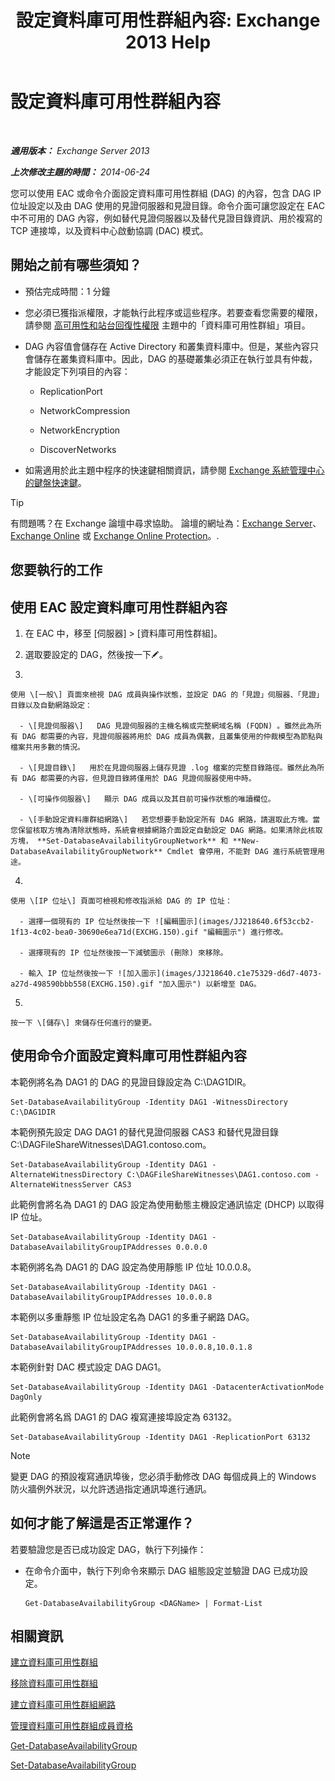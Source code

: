 ﻿---
title: '設定資料庫可用性群組內容: Exchange 2013 Help'
TOCTitle: 設定資料庫可用性群組內容
ms:assetid: 50daeac5-a16f-4362-a325-19e0fe25d59d
ms:mtpsurl: https://technet.microsoft.com/zh-tw/library/Dd297985(v=EXCHG.150)
ms:contentKeyID: 50473106
ms.date: 05/21/2018
mtps_version: v=EXCHG.150
ms.translationtype: MT
---

# 設定資料庫可用性群組內容

 

_**適用版本：** Exchange Server 2013_

_**上次修改主題的時間：** 2014-06-24_

您可以使用 EAC 或命令介面設定資料庫可用性群組 (DAG) 的內容，包含 DAG IP 位址設定以及由 DAG 使用的見證伺服器和見證目錄。命令介面可讓您設定在 EAC 中不可用的 DAG 內容，例如替代見證伺服器以及替代見證目錄資訊、用於複寫的 TCP 連接埠，以及資料中心啟動協調 (DAC) 模式。

## 開始之前有哪些須知？

  - 預估完成時間：1 分鐘

  - 您必須已獲指派權限，才能執行此程序或這些程序。若要查看您需要的權限，請參閱 [高可用性和站台回復性權限](high-availability-and-site-resilience-permissions-exchange-2013-help.md) 主題中的「資料庫可用性群組」項目。

  - DAG 內容值會儲存在 Active Directory 和叢集資料庫中。但是，某些內容只會儲存在叢集資料庫中。因此，DAG 的基礎叢集必須正在執行並具有仲裁，才能設定下列項目的內容：
    
      - ReplicationPort
    
      - NetworkCompression
    
      - NetworkEncryption
    
      - DiscoverNetworks

  - 如需適用於此主題中程序的快速鍵相關資訊，請參閱 [Exchange 系統管理中心的鍵盤快速鍵](keyboard-shortcuts-in-the-exchange-admin-center-exchange-online-protection-help.md)。


> [!TIP]  
> 有問題嗎？在 Exchange 論壇中尋求協助。 論壇的網址為：<a href="https://go.microsoft.com/fwlink/p/?linkid=60612">Exchange Server</a>、 <a href="https://go.microsoft.com/fwlink/p/?linkid=267542">Exchange Online</a> 或 <a href="https://go.microsoft.com/fwlink/p/?linkid=285351">Exchange Online Protection</a>。.




## 您要執行的工作

## 使用 EAC 設定資料庫可用性群組內容

1.  在 EAC 中，移至 \[伺服器\] \> \[資料庫可用性群組\]。

2.  選取要設定的 DAG，然後按一下![編輯圖示](images/JJ218640.6f53ccb2-1f13-4c02-bea0-30690e6ea71d(EXCHG.150).gif "編輯圖示")。

3.  
    
    使用 \[一般\] 頁面來檢視 DAG 成員與操作狀態，並設定 DAG 的「見證」伺服器、「見證」目錄以及自動網路設定：
    
      - \[見證伺服器\]   DAG 見證伺服器的主機名稱或完整網域名稱 (FQDN) 。雖然此為所有 DAG 都需要的內容，見證伺服器將用於 DAG 成員為偶數，且叢集使用的仲裁模型為節點與檔案共用多數的情況。
    
      - \[見證目錄\]   用於在見證伺服器上儲存見證 .log 檔案的完整目錄路徑。雖然此為所有 DAG 都需要的內容，但見證目錄將僅用於 DAG 見證伺服器使用中時。
    
      - \[可操作伺服器\]   顯示 DAG 成員以及其目前可操作狀態的唯讀欄位。
    
      - \[手動設定資料庫群組網路\]   若您想要手動設定所有 DAG 網路，請選取此方塊。當您保留核取方塊為清除狀態時，系統會根據網路介面設定自動設定 DAG 網路。如果清除此核取方塊， **Set-DatabaseAvailabilityGroupNetwork** 和 **New-DatabaseAvailabilityGroupNetwork** Cmdlet 會停用，不能對 DAG 進行系統管理用途。

4.  
    
    使用 \[IP 位址\] 頁面可檢視和修改指派給 DAG 的 IP 位址：
    
      - 選擇一個現有的 IP 位址然後按一下 ![編輯圖示](images/JJ218640.6f53ccb2-1f13-4c02-bea0-30690e6ea71d(EXCHG.150).gif "編輯圖示") 進行修改。
    
      - 選擇現有的 IP 位址然後按一下減號圖示 (刪除) 來移除。
    
      - 輸入 IP 位址然後按一下 ![加入圖示](images/JJ218640.c1e75329-d6d7-4073-a27d-498590bbb558(EXCHG.150).gif "加入圖示") 以新增至 DAG。

5.  
    
    按一下 \[儲存\] 來儲存任何進行的變更。

## 使用命令介面設定資料庫可用性群組內容

本範例將名為 DAG1 的 DAG 的見證目錄設定為 C:\\DAG1DIR。

    Set-DatabaseAvailabilityGroup -Identity DAG1 -WitnessDirectory C:\DAG1DIR

本範例預先設定 DAG DAG1 的替代見證伺服器 CAS3 和替代見證目錄 C:\\DAGFileShareWitnesses\\DAG1.contoso.com。

    Set-DatabaseAvailabilityGroup -Identity DAG1 -AlternateWitnessDirectory C:\DAGFileShareWitnesses\DAG1.contoso.com -AlternateWitnessServer CAS3

此範例會將名為 DAG1 的 DAG 設定為使用動態主機設定通訊協定 (DHCP) 以取得 IP 位址。

    Set-DatabaseAvailabilityGroup -Identity DAG1 -DatabaseAvailabilityGroupIPAddresses 0.0.0.0

本範例將名為 DAG1 的 DAG 設定為使用靜態 IP 位址 10.0.0.8。

    Set-DatabaseAvailabilityGroup -Identity DAG1 -DatabaseAvailabilityGroupIPAddresses 10.0.0.8

本範例以多重靜態 IP 位址設定名為 DAG1 的多重子網路 DAG。

    Set-DatabaseAvailabilityGroup -Identity DAG1 -DatabaseAvailabilityGroupIPAddresses 10.0.0.8,10.0.1.8

本範例針對 DAC 模式設定 DAG DAG1。

    Set-DatabaseAvailabilityGroup -Identity DAG1 -DatacenterActivationMode DagOnly

此範例會將名爲 DAG1 的 DAG 複寫連接埠設定為 63132。

    Set-DatabaseAvailabilityGroup -Identity DAG1 -ReplicationPort 63132


> [!NOTE]  
> 變更 DAG 的預設複寫通訊埠後，您必須手動修改 DAG 每個成員上的 Windows 防火牆例外狀況，以允許透過指定通訊埠進行通訊。




## 如何才能了解這是否正常運作？

若要驗證您是否已成功設定 DAG，執行下列操作：

  - 在命令介面中，執行下列命令來顯示 DAG 組態設定並驗證 DAG 已成功設定。
    
        Get-DatabaseAvailabilityGroup <DAGName> | Format-List

## 相關資訊

[建立資料庫可用性群組](create-a-database-availability-group-exchange-2013-help.md)

[移除資料庫可用性群組](remove-a-database-availability-group-exchange-2013-help.md)

[建立資料庫可用性群組網路](create-a-database-availability-group-network-exchange-2013-help.md)

[管理資料庫可用性群組成員資格](manage-database-availability-group-membership-exchange-2013-help.md)

[Get-DatabaseAvailabilityGroup](https://technet.microsoft.com/zh-tw/library/dd351226\(v=exchg.150\))

[Set-DatabaseAvailabilityGroup](https://technet.microsoft.com/zh-tw/library/dd297934\(v=exchg.150\))

